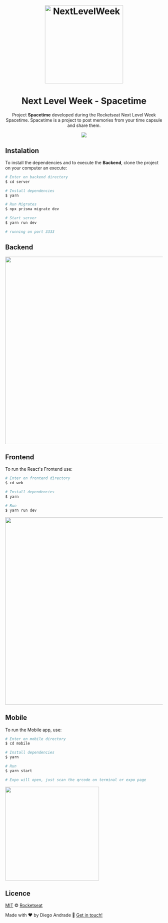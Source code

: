 <h1 align="center">
    <img alt="NextLevelWeek" title="#NextLevelWeek - Spacetime" src="web/src/assets/wallpaper.svg" width="250px" />
</h1>
<h1 align="center">Next Level Week - Spacetime</h1>
<p align="center">Project <strong>Spacetime</strong> developed during the Rocketseat Next Level Week Spacetime.
    Spacetime is a project to post memories from your time capsule and share them.
</p>

<p align="center"> 
  <img src="web/src/assets/NLW01.png" align="center"></img>
</p>

## Instalation
To install the dependencies and to execute the **Backend**, clone the project on your computer an execute:
```bash
# Enter on backend directory
$ cd server

# Install dependencies
$ yarn

# Run Migrates
$ npx prisma migrate dev

# Start server
$ yarn run dev

# running on port 3333
```

## Backend

<img align="center" src="web/src/assets/nlw01-backend.gif" width="600px"></img>

## Frontend

To run the React's Frontend use:
```bash
# Enter on frontend directory
$ cd web

# Install dependencies
$ yarn

# Run
$ yarn run dev
```
<img align="center" src="web/src/assets/frontend.gif" width="600px"></img>

## Mobile

To run the Mobile app, use:
```bash
# Enter on mobile directory
$ cd mobile

# Install dependencies
$ yarn

# Run
$ yarn start

# Expo will open, just scan the qrcode on terminal or expo page
```
<img align="center" src="web/src/assets/mobile.gif" width="300px"></img>

## Licence

[MIT](./LICENSE) &copy; [Rocketseat](https://rocketseat.com.br/)

Made with ♥ by Diego Andrade :wave: [Get in touch!](https://www.linkedin.com/in/diego-rodrigo-de-andrade-98a0271a0/)

